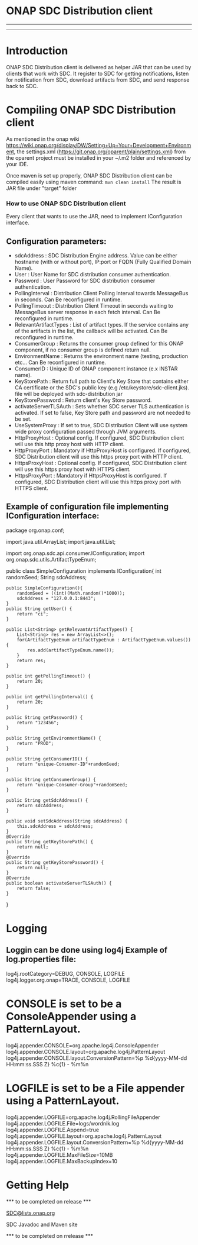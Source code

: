 # ONAP SDC Distribution client


---
---

# Introduction

ONAP SDC Distribution client is delivered as helper JAR that can be used by clients that work with SDC.
It register to SDC for getting notifications, listen for notification from SDC, download artifacts from SDC, and send response back to SDC.


# Compiling ONAP SDC Distribution client

As mentioned in the onap wiki https://wiki.onap.org/display/DW/Setting+Up+Your+Development+Environment, the settings.xml (https://git.onap.org/oparent/plain/settings.xml) from the oparent project must be installed in your ~/.m2 folder and referenced by your IDE.

Once maven is set up properly, ONAP SDC Distribution client can be compiled easily using maven command: `mvn clean install`
The result is JAR file under "target" folder


### How to use ONAP SDC Distribution client
Every client that wants to use the JAR, need to implement IConfiguration interface.

Configuration parameters:
--------------------------
- sdcAddress 			: SDC Distribution Engine address. Value can be either hostname (with or without port), IP:port or FQDN (Fully Qualified Domain Name).
- User					: User Name for SDC distribution consumer authentication.
- Password				: User Password for SDC distribution consumer authentication.
- PollingInterval		: Distribution Client Polling Interval towards MessageBus in seconds. Can Be reconfigured in runtime.
- PollingTimeout		: Distribution Client Timeout in seconds waiting to MessageBus server response in each fetch interval. Can Be reconfigured in runtime.
- RelevantArtifactTypes	: List of artifact types. If the service contains any of the artifacts in the list, the callback will be activated. Can Be reconfigured in runtime.
- ConsumerGroup			: Returns the consumer group defined for this ONAP component, if no consumer group is defined return null. 
- EnvironmentName		: Returns the environment name (testing, production etc... Can Be reconfigured in runtime.
- ConsumerID			: Unique ID of ONAP component instance (e.x INSTAR name).
- KeyStorePath			: Return full path to Client's Key Store that contains either CA certificate or the SDC's public key (e.g /etc/keystore/sdc-client.jks). file will be deployed with sdc-distribution jar
- KeyStorePassword		: Return client's Key Store password.
- activateServerTLSAuth	: Sets whether SDC server TLS authentication is activated. If set to false, Key Store path and password are not needed to be set.
- UseSystemProxy		: If set to true, SDC Distribution Client will use system wide proxy configuration passed through JVM arguments.
- HttpProxyHost			: Optional config. If configured, SDC Distribution client will use this http proxy host with HTTP client.
- HttpProxyPort			: Mandatory if HttpProxyHost is configured. If configured, SDC Distribution client will use this https proxy port with HTTP client.
- HttpsProxyHost		: Optional config. If configured, SDC Distribution client will use this https proxy host with HTTPS client.
- HttpsProxyPort		: Mandatory if HttpsProxyHost is configured. If configured, SDC Distribution client will use this https proxy port with HTTPS client.

Example of configuration file implementing IConfiguration interface:
--------------------------------------------------------------------
package org.onap.conf;

import java.util.ArrayList;
import java.util.List;

import org.onap.sdc.api.consumer.IConfiguration;
import org.onap.sdc.utils.ArtifactTypeEnum;

public class SimpleConfiguration implements IConfiguration{
	int randomSeed;
	String sdcAddress;
	
	public SimpleConfiguration(){
		randomSeed = ((int)(Math.random()*1000));
		sdcAddress = "127.0.0.1:8443";
	}
	public String getUser() {
		return "ci";
	}
	
	public List<String> getRelevantArtifactTypes() {
		List<String> res = new ArrayList<>();
		for(ArtifactTypeEnum artifactTypeEnum : ArtifactTypeEnum.values()){
			res.add(artifactTypeEnum.name());
		}
		return res;
	}
	
	public int getPollingTimeout() {
		return 20;
	}
	
	public int getPollingInterval() {
		return 20;
	}
	
	public String getPassword() {
		return "123456";
	}
	
	public String getEnvironmentName() {
		return "PROD";
	}
	
	public String getConsumerID() {
		return "unique-Consumer-ID"+randomSeed;
	}
	
	public String getConsumerGroup() {
		return "unique-Consumer-Group"+randomSeed;
	}
	
	public String getSdcAddress() {
		return sdcAddress;
	}
	
	public void setSdcAddress(String sdcAddress) {
		this.sdcAddress = sdcAddress;
	}
	@Override
	public String getKeyStorePath() {
		return null;
	}
	@Override
	public String getKeyStorePassword() {
		return null;
	}
	@Override
	public boolean activateServerTLSAuth() {
		return false;
	}

}


# Logging
Loggin can be done using log4j
Example of log.properties file:
-------------------------------
log4j.rootCategory=DEBUG, CONSOLE, LOGFILE
log4j.logger.org.onap=TRACE, CONSOLE, LOGFILE

# CONSOLE is set to be a ConsoleAppender using a PatternLayout.
log4j.appender.CONSOLE=org.apache.log4j.ConsoleAppender
log4j.appender.CONSOLE.layout=org.apache.log4j.PatternLayout
log4j.appender.CONSOLE.layout.ConversionPattern=%p %d{yyyy-MM-dd HH:mm:ss.SSS Z} %c{1} - %m%n
 
# LOGFILE is set to be a File appender using a PatternLayout.
log4j.appender.LOGFILE=org.apache.log4j.RollingFileAppender
log4j.appender.LOGFILE.File=logs/wordnik.log
log4j.appender.LOGFILE.Append=true
log4j.appender.LOGFILE.layout=org.apache.log4j.PatternLayout
log4j.appender.LOGFILE.layout.ConversionPattern=%p %d{yyyy-MM-dd HH:mm:ss.SSS Z} %c{1} - %m%n
log4j.appender.LOGFILE.MaxFileSize=10MB
log4j.appender.LOGFILE.MaxBackupIndex=10


# Getting Help

*** to be completed on release ***

SDC@lists.onap.org

SDC Javadoc and Maven site
 
*** to be completed on rrelease ***

